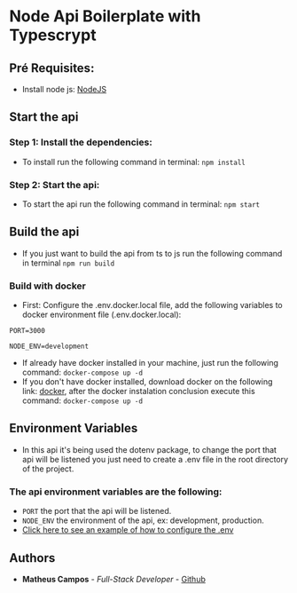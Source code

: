 # Node Api Boilerplate with Typescrypt

## Pré Requisites:

* Install node js: [NodeJS](https://nodejs.org/en/)

## Start the api

### Step 1: Install the dependencies:

* To install run the following command in terminal: `npm install`

### Step 2: Start the api:

*  To start the api run the following command in terminal: `npm start`

## Build the api

*  If you just want to build the api from ts to js run the following command in terminal `npm run build`

### Build with docker

* First: Configure the .env.docker.local file, add the following variables to docker environment file (.env.docker.local):

 `PORT=3000`

 `NODE_ENV=development`

* If already have docker installed in your machine, just run the following command: `docker-compose up -d`
* If you don't have docker installed, download docker on the following link: [docker](https://www.docker.com/products/docker-desktop), after the docker instalation conclusion execute this command: `docker-compose up -d`

## Environment Variables

* In this api it's being used the dotenv package, to change the port that api will be listened you just need to create a .env file in the root directory of the project.

### The api environment variables are the following:

* `PORT` the port that the api will be listened.
* `NODE_ENV` the environment of the api, ex: development, production.
* [Click here to see an example of how to configure the .env](./.env.sample)

## Authors

* **Matheus Campos** - *Full-Stack Developer* - [Github](https://github.com/matcampos)
